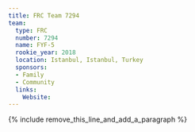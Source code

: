 ```yaml
---
title: FRC Team 7294
team:
  type: FRC
  number: 7294
  name: FYF-5
  rookie_year: 2018
  location: Istanbul, Istanbul, Turkey
  sponsors:
  - Family
  - Community
  links:
    Website:
---
```


{% include remove_this_line_and_add_a_paragraph %}